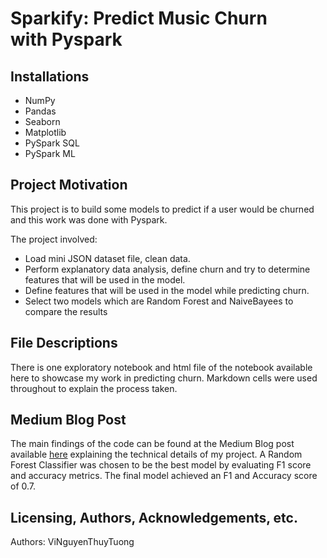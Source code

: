 # Sparkify: Predict Music Churn with Pyspark

## Installations
 - NumPy
 - Pandas
 - Seaborn
 - Matplotlib
 - PySpark SQL
 - PySpark ML 

## Project Motivation
This project is to build some models to predict if a user would be churned and this work was done with Pyspark.

The project involved:
 - Load mini JSON dataset file, clean data.
 - Perform explanatory data analysis, define churn and try to determine features that will be used in the model.
 - Define features that will be used in the model while predicting churn.
 - Select two models which are Random Forest and NaiveBayees to compare the results

## File Descriptions
There is one exploratory notebook and html file of the notebook available here to showcase my work in predicting churn. Markdown cells were used throughout to explain the process taken.

## Medium Blog Post 
The main findings of the code can be found at the Medium Blog post available [here](https://medium.com/@nguyenthuytuongvi56/predict-music-churn-with-pyspark-be19b23f1010) explaining the technical details of my project.
A Random Forest Classifier was chosen to be the best model by evaluating F1 score and accuracy metrics. The final model achieved an F1 and Accuracy score of 0.7. 

## Licensing, Authors, Acknowledgements, etc.
Authors: ViNguyenThuyTuong